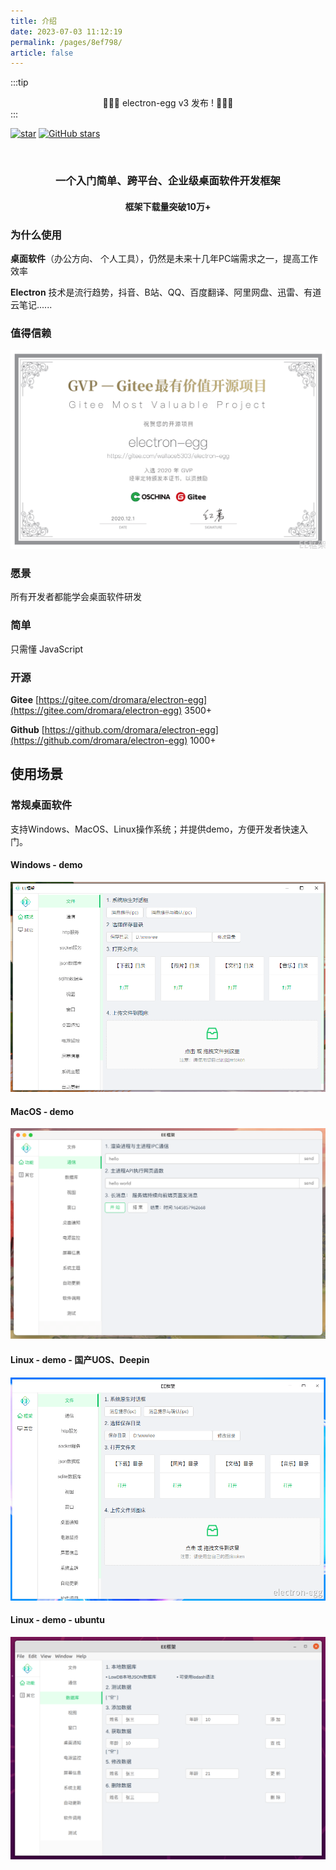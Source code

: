 ```yaml
---
title: 介绍
date: 2023-07-03 11:12:19
permalink: /pages/8ef798/
article: false
---
```


:::tip
<div align="center">
  🎉🎉🎉 electron-egg v3 发布 ! 🎉🎉🎉
</div>
:::

[![star](https://gitee.com/dromara/electron-egg/badge/star.svg?theme=gvp)](https://gitee.com/dromara/electron-egg/stargazers)
<a href="https://github.com/dromara/electron-egg" target="_blank"><img src='https://img.shields.io/github/stars/dromara/electron-egg' alt='GitHub stars' class="no-zoom"></a>

<div align="center">
  <img :src="$withBase('/img/logo_200.png')" />
</div>
<div align="center">
  <h3><strong>一个入门简单、跨平台、企业级桌面软件开发框架</strong></h3>
  <h4>框架下载量突破10万+</h4>
</div>

### 为什么使用
**桌面软件**（办公方向、 个人工具），仍然是未来十几年PC端需求之一，提高工作效率

**Electron** 技术是流行趋势，抖音、B站、QQ、百度翻译、阿里网盘、迅雷、有道云笔记......

### 值得信赖
![GVP](/img/electron-egg/ee-zs.png)

### 愿景

所有开发者都能学会桌面软件研发

### 简单

只需懂 JavaScript


### 开源

**Gitee** [https://gitee.com/dromara/electron-egg](https://gitee.com/dromara/electron-egg) 3500+

**Github** [https://github.com/dromara/electron-egg](https://github.com/dromara/electron-egg) 1000+

## 使用场景
### 常规桌面软件
支持Windows、MacOS、Linux操作系统；并提供demo，方便开发者快速入门。

#### Windows - demo
![GVP](/img/electron-egg/win-file.png)

#### MacOS - demo
![GVP](/img/electron-egg/mac-socket.png)

#### Linux - demo - 国产UOS、Deepin
![GVP](/img/electron-egg/uos-home.png)

#### Linux - demo - ubuntu
![GVP](/img/electron-egg/ubuntu-db.png)


